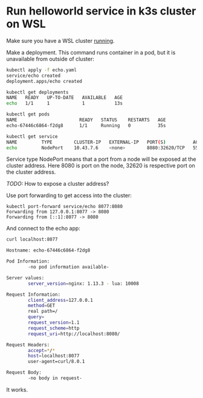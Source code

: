 # Run helloworld service in k3s cluster on WSL

Make sure you have a WSL cluster [running](../k3s_start_wsl/README.md).

Make a deployment. This command runs container in a pod, but it is unavailable from outside of cluster:

```bash
kubectl apply -f echo.yaml
service/echo created
deployment.apps/echo created

kubectl get deployments
NAME   READY   UP-TO-DATE   AVAILABLE   AGE
echo   1/1     1            1           13s

kubectl get pods
NAME                       READY   STATUS    RESTARTS   AGE
echo-67446c6864-f2dg8      1/1     Running   0          35s

kubectl get service
NAME         TYPE        CLUSTER-IP   EXTERNAL-IP   PORT(S)          AGE
echo         NodePort    10.43.7.6    <none>        8080:32620/TCP   55s
```

Service type NodePort means that a port from a node will be exposed at the cluster address. Here 8080 is port on the node, 32620 is respective port on the cluster address.

*TODO:* How to expose a cluster address?

Use port forwarding to get access into the cluster:

```
kubectl port-forward service/echo 8077:8080
Forwarding from 127.0.0.1:8077 -> 8080
Forwarding from [::1]:8077 -> 8080
```

And connect to the echo app:

```bash
curl localhost:8077

Hostname: echo-67446c6864-f2dg8

Pod Information:
        -no pod information available-

Server values:
        server_version=nginx: 1.13.3 - lua: 10008

Request Information:
        client_address=127.0.0.1
        method=GET
        real path=/
        query=
        request_version=1.1
        request_scheme=http
        request_uri=http://localhost:8080/

Request Headers:
        accept=*/*
        host=localhost:8077
        user-agent=curl/8.0.1

Request Body:
        -no body in request-
```

It works.
